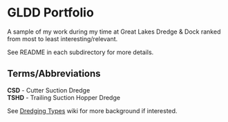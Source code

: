# GLDD Portfolio

A sample of my work during my time at Great Lakes Dredge & Dock ranked from most to least interesting/relevant.

See README in each subdirectory for more details.

## Terms/Abbreviations
**CSD** - Cutter Suction Dredge<br>
**TSHD** - Trailing Suction Hopper Dredge

See [Dredging Types](https://en.wikipedia.org/wiki/Dredging#Types) wiki for more background if interested.
